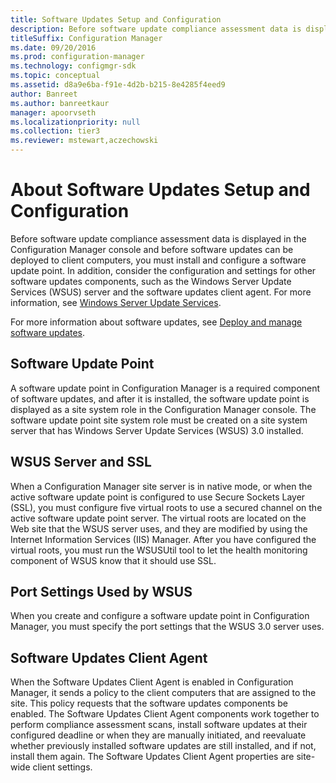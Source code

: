 ```yaml
---
title: Software Updates Setup and Configuration
description: Before software update compliance assessment data is displayed in the Configuration Manager console and before software updates can be deployed to client computers, you must install and configure a software update point.
titleSuffix: Configuration Manager
ms.date: 09/20/2016
ms.prod: configuration-manager
ms.technology: configmgr-sdk
ms.topic: conceptual
ms.assetid: d8a9e6ba-f91e-4d2b-b215-8e4285f4eed9
author: Banreet
ms.author: banreetkaur
manager: apoorvseth
ms.localizationpriority: null
ms.collection: tier3
ms.reviewer: mstewart,aczechowski
---
```

# About Software Updates Setup and Configuration
Before software update compliance assessment data is displayed in the Configuration Manager console and before software updates can be deployed to client computers, you must install and configure a software update point. In addition, consider the configuration and settings for other software updates components, such as the Windows Server Update Services (WSUS) server and the software updates client agent. For more information, see [Windows Server Update Services](/windows-server/administration/windows-server-update-services/get-started/windows-server-update-services-wsus).  

For more information about software updates, see [Deploy and manage software updates](../../sum/understand/software-updates-introduction.md).  

## Software Update Point  
 A software update point in Configuration Manager is a required component of software updates, and after it is installed, the software update point is displayed as a site system role in the Configuration Manager console. The software update point site system role must be created on a site system server that has Windows Server Update Services (WSUS) 3.0 installed.  

## WSUS Server and SSL  
 When a Configuration Manager site server is in native mode, or when the active software update point is configured to use Secure Sockets Layer (SSL), you must configure five virtual roots to use a secured channel on the active software update point server. The virtual roots are located on the Web site that the WSUS server uses, and they are modified by using the Internet Information Services (IIS) Manager. After you have configured the virtual roots, you must run the WSUSUtil tool to let the health monitoring component of WSUS know that it should use SSL.  

## Port Settings Used by WSUS  
 When you create and configure a software update point in Configuration Manager, you must specify the port settings that the WSUS 3.0 server uses.  

## Software Updates Client Agent  
 When the Software Updates Client Agent is enabled in Configuration Manager, it sends a policy to the client computers that are assigned to the site. This policy requests that the software updates components be enabled. The Software Updates Client Agent components work together to perform compliance assessment scans, install software updates at their configured deadline or when they are manually initiated, and reevaluate whether previously installed software updates are still installed, and if not, install them again. The Software Updates Client Agent properties are site-wide client settings.  

